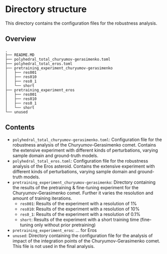 # Directory structure

This directory contains the configuration files for the robustness analysis.

## Overview

```
.
├── README.MD
├── polyhedral_total_churyumov-gerasimenko.toml
├── polyhedral_total_eros.toml
├── pretraining_experiment_churyumov-gerasimenko
│   ├── res001
│   ├── res010
│   ├── res0_1
│   └── short
├── pretraining_experiment_eros
│   ├── res001
│   ├── res010
│   ├── res0_1
│   └── short
└── unused
```

## Contents

- `polyhedral_total_churyumov-gerasimenko.toml`: Configuration file for the robustness analysis of the
  Churyumov-Gerasimenko comet.
  Contains the extensive experiment with different kinds of perturbations,
  varying sample domain and ground-truth models.
- `polyhedral_total_eros.toml`: Configuration file for the robustness analysis of the Eros asteroid.
  Contains the extensive experiment with different kinds of perturbations,
  varying sample domain and ground-truth models.
- `pretraining_experiment_churyumov-gerasimenko`: Directory containing the results of the pretraining & fine-tuning
  experiment for the Churyumov-Gerasimenko comet. Further it varies the resolution and amount of training iterations.
    - `res001`: Results of the experiment with a resolution of 1%
    - `res010`: Results of the experiment with a resolution of 10%
    - `res0_1`: Results of the experiment with a resolution of 0.1%
    - `short`: Results of the experiment with a short training time (fine-tuning only without prior pretraining)
- `pretraining_experiment_eros`: ... for Eros
- `unused`: Directory containing the configuration file for the analysis of impact of the integration points of the
  Churyumov-Gerasimenko comet. This file is not used in the final analysis.